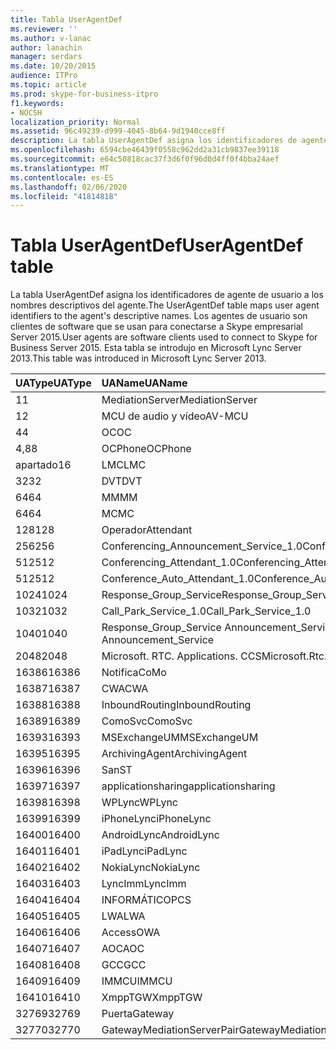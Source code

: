 ```yaml
---
title: Tabla UserAgentDef
ms.reviewer: ''
ms.author: v-lanac
author: lanachin
manager: serdars
ms.date: 10/20/2015
audience: ITPro
ms.topic: article
ms.prod: skype-for-business-itpro
f1.keywords:
- NOCSH
localization_priority: Normal
ms.assetid: 96c49239-d999-4045-8b64-9d1940cce8ff
description: La tabla UserAgentDef asigna los identificadores de agente de usuario a los nombres descriptivos del agente. Los agentes de usuario son clientes de software que se usan para conectarse a Skype empresarial Server 2015. Esta tabla se introdujo en Microsoft Lync Server 2013.
ms.openlocfilehash: 6594cbe46439f0558c962dd2a31cb9837ee39118
ms.sourcegitcommit: e64c50818cac37f3d6f0f96d0d4ff0f4bba24aef
ms.translationtype: MT
ms.contentlocale: es-ES
ms.lasthandoff: 02/06/2020
ms.locfileid: "41814818"
---
```

# <a name="useragentdef-table"></a><span data-ttu-id="898c1-105">Tabla UserAgentDef</span><span class="sxs-lookup"><span data-stu-id="898c1-105">UserAgentDef table</span></span>
 
<span data-ttu-id="898c1-106">La tabla UserAgentDef asigna los identificadores de agente de usuario a los nombres descriptivos del agente.</span><span class="sxs-lookup"><span data-stu-id="898c1-106">The UserAgentDef table maps user agent identifiers to the agent's descriptive names.</span></span> <span data-ttu-id="898c1-107">Los agentes de usuario son clientes de software que se usan para conectarse a Skype empresarial Server 2015.</span><span class="sxs-lookup"><span data-stu-id="898c1-107">User agents are software clients used to connect to Skype for Business Server 2015.</span></span> <span data-ttu-id="898c1-108">Esta tabla se introdujo en Microsoft Lync Server 2013.</span><span class="sxs-lookup"><span data-stu-id="898c1-108">This table was introduced in Microsoft Lync Server 2013.</span></span>
  
|<span data-ttu-id="898c1-109">**UAType**</span><span class="sxs-lookup"><span data-stu-id="898c1-109">**UAType**</span></span>|<span data-ttu-id="898c1-110">**UAName**</span><span class="sxs-lookup"><span data-stu-id="898c1-110">**UAName**</span></span>|<span data-ttu-id="898c1-111">**UACategory**</span><span class="sxs-lookup"><span data-stu-id="898c1-111">**UACategory**</span></span>|
|:-----|:-----|:-----|
|<span data-ttu-id="898c1-112">1</span><span class="sxs-lookup"><span data-stu-id="898c1-112">1</span></span>  <br/> |<span data-ttu-id="898c1-113">MediationServer</span><span class="sxs-lookup"><span data-stu-id="898c1-113">MediationServer</span></span>  <br/> |<span data-ttu-id="898c1-114">MediationServer</span><span class="sxs-lookup"><span data-stu-id="898c1-114">MediationServer</span></span>  <br/> |
|<span data-ttu-id="898c1-115">1</span><span class="sxs-lookup"><span data-stu-id="898c1-115">2</span></span>  <br/> |<span data-ttu-id="898c1-116">MCU de audio y vídeo</span><span class="sxs-lookup"><span data-stu-id="898c1-116">AV-MCU</span></span>  <br/> |<span data-ttu-id="898c1-117">MCU de audio y vídeo</span><span class="sxs-lookup"><span data-stu-id="898c1-117">AV-MCU</span></span>  <br/> |
|<span data-ttu-id="898c1-118">4</span><span class="sxs-lookup"><span data-stu-id="898c1-118">4</span></span>  <br/> |<span data-ttu-id="898c1-119">OC</span><span class="sxs-lookup"><span data-stu-id="898c1-119">OC</span></span>  <br/> |<span data-ttu-id="898c1-120">OC</span><span class="sxs-lookup"><span data-stu-id="898c1-120">OC</span></span>  <br/> |
|<span data-ttu-id="898c1-121">4,8</span><span class="sxs-lookup"><span data-stu-id="898c1-121">8</span></span>  <br/> |<span data-ttu-id="898c1-122">OCPhone</span><span class="sxs-lookup"><span data-stu-id="898c1-122">OCPhone</span></span>  <br/> |<span data-ttu-id="898c1-123">OCPhone</span><span class="sxs-lookup"><span data-stu-id="898c1-123">OCPhone</span></span>  <br/> |
|<span data-ttu-id="898c1-124">apartado</span><span class="sxs-lookup"><span data-stu-id="898c1-124">16</span></span>  <br/> |<span data-ttu-id="898c1-125">LMC</span><span class="sxs-lookup"><span data-stu-id="898c1-125">LMC</span></span>  <br/> |<span data-ttu-id="898c1-126">LMC</span><span class="sxs-lookup"><span data-stu-id="898c1-126">LMC</span></span>  <br/> |
|<span data-ttu-id="898c1-127">32</span><span class="sxs-lookup"><span data-stu-id="898c1-127">32</span></span>  <br/> |<span data-ttu-id="898c1-128">DVT</span><span class="sxs-lookup"><span data-stu-id="898c1-128">DVT</span></span>  <br/> |<span data-ttu-id="898c1-129">DVT</span><span class="sxs-lookup"><span data-stu-id="898c1-129">DVT</span></span>  <br/> |
|<span data-ttu-id="898c1-130">64</span><span class="sxs-lookup"><span data-stu-id="898c1-130">64</span></span>  <br/> |<span data-ttu-id="898c1-131">MM</span><span class="sxs-lookup"><span data-stu-id="898c1-131">MM</span></span>  <br/> |<span data-ttu-id="898c1-132">MM</span><span class="sxs-lookup"><span data-stu-id="898c1-132">MM</span></span>  <br/> |
|<span data-ttu-id="898c1-133">64</span><span class="sxs-lookup"><span data-stu-id="898c1-133">64</span></span>  <br/> |<span data-ttu-id="898c1-134">MC</span><span class="sxs-lookup"><span data-stu-id="898c1-134">MC</span></span>  <br/> |<span data-ttu-id="898c1-135">MM</span><span class="sxs-lookup"><span data-stu-id="898c1-135">MM</span></span>  <br/> |
|<span data-ttu-id="898c1-136">128</span><span class="sxs-lookup"><span data-stu-id="898c1-136">128</span></span>  <br/> |<span data-ttu-id="898c1-137">Operador</span><span class="sxs-lookup"><span data-stu-id="898c1-137">Attendant</span></span>  <br/> |<span data-ttu-id="898c1-138">Operador</span><span class="sxs-lookup"><span data-stu-id="898c1-138">Attendant</span></span>  <br/> |
|<span data-ttu-id="898c1-139">256</span><span class="sxs-lookup"><span data-stu-id="898c1-139">256</span></span>  <br/> |<span data-ttu-id="898c1-140">Conferencing_Announcement_Service_1.0</span><span class="sxs-lookup"><span data-stu-id="898c1-140">Conferencing_Announcement_Service_1.0</span></span>  <br/> |<span data-ttu-id="898c1-141">ENTIDAD</span><span class="sxs-lookup"><span data-stu-id="898c1-141">CAS</span></span>  <br/> |
|<span data-ttu-id="898c1-142">512</span><span class="sxs-lookup"><span data-stu-id="898c1-142">512</span></span>  <br/> |<span data-ttu-id="898c1-143">Conferencing_Attendant_1.0</span><span class="sxs-lookup"><span data-stu-id="898c1-143">Conferencing_Attendant_1.0</span></span>  <br/> |<span data-ttu-id="898c1-144">CAA</span><span class="sxs-lookup"><span data-stu-id="898c1-144">CAA</span></span>  <br/> |
|<span data-ttu-id="898c1-145">512</span><span class="sxs-lookup"><span data-stu-id="898c1-145">512</span></span>  <br/> |<span data-ttu-id="898c1-146">Conference_Auto_Attendant_1.0</span><span class="sxs-lookup"><span data-stu-id="898c1-146">Conference_Auto_Attendant_1.0</span></span>  <br/> |<span data-ttu-id="898c1-147">CAA</span><span class="sxs-lookup"><span data-stu-id="898c1-147">CAA</span></span>  <br/> |
|<span data-ttu-id="898c1-148">1024</span><span class="sxs-lookup"><span data-stu-id="898c1-148">1024</span></span>  <br/> |<span data-ttu-id="898c1-149">Response_Group_Service</span><span class="sxs-lookup"><span data-stu-id="898c1-149">Response_Group_Service</span></span>  <br/> |<span data-ttu-id="898c1-150">RGS</span><span class="sxs-lookup"><span data-stu-id="898c1-150">RGS</span></span>  <br/> |
|<span data-ttu-id="898c1-151">1032</span><span class="sxs-lookup"><span data-stu-id="898c1-151">1032</span></span>  <br/> |<span data-ttu-id="898c1-152">Call_Park_Service_1.0</span><span class="sxs-lookup"><span data-stu-id="898c1-152">Call_Park_Service_1.0</span></span>  <br/> |<span data-ttu-id="898c1-153">CP</span><span class="sxs-lookup"><span data-stu-id="898c1-153">CPS</span></span>  <br/> |
|<span data-ttu-id="898c1-154">1040</span><span class="sxs-lookup"><span data-stu-id="898c1-154">1040</span></span>  <br/> |<span data-ttu-id="898c1-155">Response_Group_Service Announcement_Service</span><span class="sxs-lookup"><span data-stu-id="898c1-155">Response_Group_Service Announcement_Service</span></span>  <br/> |<span data-ttu-id="898c1-156">CUYA</span><span class="sxs-lookup"><span data-stu-id="898c1-156">AS</span></span>  <br/> |
|<span data-ttu-id="898c1-157">2048</span><span class="sxs-lookup"><span data-stu-id="898c1-157">2048</span></span>  <br/> |<span data-ttu-id="898c1-158">Microsoft. RTC. Applications. CCS</span><span class="sxs-lookup"><span data-stu-id="898c1-158">Microsoft.Rtc.Applications.Ccs</span></span>  <br/> |<span data-ttu-id="898c1-159">CCS</span><span class="sxs-lookup"><span data-stu-id="898c1-159">CCS</span></span>  <br/> |
|<span data-ttu-id="898c1-160">16386</span><span class="sxs-lookup"><span data-stu-id="898c1-160">16386</span></span>  <br/> |<span data-ttu-id="898c1-161">Notifica</span><span class="sxs-lookup"><span data-stu-id="898c1-161">CoMo</span></span>  <br/> |<span data-ttu-id="898c1-162">Notifica</span><span class="sxs-lookup"><span data-stu-id="898c1-162">CoMo</span></span>  <br/> |
|<span data-ttu-id="898c1-163">16387</span><span class="sxs-lookup"><span data-stu-id="898c1-163">16387</span></span>  <br/> |<span data-ttu-id="898c1-164">CWA</span><span class="sxs-lookup"><span data-stu-id="898c1-164">CWA</span></span>  <br/> |<span data-ttu-id="898c1-165">CWA</span><span class="sxs-lookup"><span data-stu-id="898c1-165">CWA</span></span>  <br/> |
|<span data-ttu-id="898c1-166">16388</span><span class="sxs-lookup"><span data-stu-id="898c1-166">16388</span></span>  <br/> |<span data-ttu-id="898c1-167">InboundRouting</span><span class="sxs-lookup"><span data-stu-id="898c1-167">InboundRouting</span></span>  <br/> |<span data-ttu-id="898c1-168">InboundRouting</span><span class="sxs-lookup"><span data-stu-id="898c1-168">InboundRouting</span></span>  <br/> |
|<span data-ttu-id="898c1-169">16389</span><span class="sxs-lookup"><span data-stu-id="898c1-169">16389</span></span>  <br/> |<span data-ttu-id="898c1-170">ComoSvc</span><span class="sxs-lookup"><span data-stu-id="898c1-170">ComoSvc</span></span>  <br/> |<span data-ttu-id="898c1-171">ComoSvc</span><span class="sxs-lookup"><span data-stu-id="898c1-171">ComoSvc</span></span>  <br/> |
|<span data-ttu-id="898c1-172">16393</span><span class="sxs-lookup"><span data-stu-id="898c1-172">16393</span></span>  <br/> |<span data-ttu-id="898c1-173">MSExchangeUM</span><span class="sxs-lookup"><span data-stu-id="898c1-173">MSExchangeUM</span></span>  <br/> |<span data-ttu-id="898c1-174">ExUM</span><span class="sxs-lookup"><span data-stu-id="898c1-174">ExUM</span></span>  <br/> |
|<span data-ttu-id="898c1-175">16395</span><span class="sxs-lookup"><span data-stu-id="898c1-175">16395</span></span>  <br/> |<span data-ttu-id="898c1-176">ArchivingAgent</span><span class="sxs-lookup"><span data-stu-id="898c1-176">ArchivingAgent</span></span>  <br/> |<span data-ttu-id="898c1-177">ARCHAGENT</span><span class="sxs-lookup"><span data-stu-id="898c1-177">ARCHAGENT</span></span>  <br/> |
|<span data-ttu-id="898c1-178">16396</span><span class="sxs-lookup"><span data-stu-id="898c1-178">16396</span></span>  <br/> |<span data-ttu-id="898c1-179">San</span><span class="sxs-lookup"><span data-stu-id="898c1-179">ST</span></span>  <br/> |<span data-ttu-id="898c1-180">San</span><span class="sxs-lookup"><span data-stu-id="898c1-180">ST</span></span>  <br/> |
|<span data-ttu-id="898c1-181">16397</span><span class="sxs-lookup"><span data-stu-id="898c1-181">16397</span></span>  <br/> |<span data-ttu-id="898c1-182">applicationsharing</span><span class="sxs-lookup"><span data-stu-id="898c1-182">applicationsharing</span></span>  <br/> |<span data-ttu-id="898c1-183">ASMCU</span><span class="sxs-lookup"><span data-stu-id="898c1-183">ASMCU</span></span>  <br/> |
|<span data-ttu-id="898c1-184">16398</span><span class="sxs-lookup"><span data-stu-id="898c1-184">16398</span></span>  <br/> |<span data-ttu-id="898c1-185">WPLync</span><span class="sxs-lookup"><span data-stu-id="898c1-185">WPLync</span></span>  <br/> |<span data-ttu-id="898c1-186">WPLync</span><span class="sxs-lookup"><span data-stu-id="898c1-186">WPLync</span></span>  <br/> |
|<span data-ttu-id="898c1-187">16399</span><span class="sxs-lookup"><span data-stu-id="898c1-187">16399</span></span>  <br/> |<span data-ttu-id="898c1-188">iPhoneLync</span><span class="sxs-lookup"><span data-stu-id="898c1-188">iPhoneLync</span></span>  <br/> |<span data-ttu-id="898c1-189">iPhoneLync</span><span class="sxs-lookup"><span data-stu-id="898c1-189">iPhoneLync</span></span>  <br/> |
|<span data-ttu-id="898c1-190">16400</span><span class="sxs-lookup"><span data-stu-id="898c1-190">16400</span></span>  <br/> |<span data-ttu-id="898c1-191">AndroidLync</span><span class="sxs-lookup"><span data-stu-id="898c1-191">AndroidLync</span></span>  <br/> |<span data-ttu-id="898c1-192">AndroidLync</span><span class="sxs-lookup"><span data-stu-id="898c1-192">AndroidLync</span></span>  <br/> |
|<span data-ttu-id="898c1-193">16401</span><span class="sxs-lookup"><span data-stu-id="898c1-193">16401</span></span>  <br/> |<span data-ttu-id="898c1-194">iPadLync</span><span class="sxs-lookup"><span data-stu-id="898c1-194">iPadLync</span></span>  <br/> |<span data-ttu-id="898c1-195">iPadLync</span><span class="sxs-lookup"><span data-stu-id="898c1-195">iPadLync</span></span>  <br/> |
|<span data-ttu-id="898c1-196">16402</span><span class="sxs-lookup"><span data-stu-id="898c1-196">16402</span></span>  <br/> |<span data-ttu-id="898c1-197">NokiaLync</span><span class="sxs-lookup"><span data-stu-id="898c1-197">NokiaLync</span></span>  <br/> |<span data-ttu-id="898c1-198">NokiaLync</span><span class="sxs-lookup"><span data-stu-id="898c1-198">NokiaLync</span></span>  <br/> |
|<span data-ttu-id="898c1-199">16403</span><span class="sxs-lookup"><span data-stu-id="898c1-199">16403</span></span>  <br/> |<span data-ttu-id="898c1-200">LyncImm</span><span class="sxs-lookup"><span data-stu-id="898c1-200">LyncImm</span></span>  <br/> |<span data-ttu-id="898c1-201">LyncImm</span><span class="sxs-lookup"><span data-stu-id="898c1-201">LyncImm</span></span>  <br/> |
|<span data-ttu-id="898c1-202">16404</span><span class="sxs-lookup"><span data-stu-id="898c1-202">16404</span></span>  <br/> |<span data-ttu-id="898c1-203">INFORMÁTICO</span><span class="sxs-lookup"><span data-stu-id="898c1-203">PCS</span></span>  <br/> |<span data-ttu-id="898c1-204">INFORMÁTICO</span><span class="sxs-lookup"><span data-stu-id="898c1-204">PCS</span></span>  <br/> |
|<span data-ttu-id="898c1-205">16405</span><span class="sxs-lookup"><span data-stu-id="898c1-205">16405</span></span>  <br/> |<span data-ttu-id="898c1-206">LWA</span><span class="sxs-lookup"><span data-stu-id="898c1-206">LWA</span></span>  <br/> |<span data-ttu-id="898c1-207">LWA</span><span class="sxs-lookup"><span data-stu-id="898c1-207">LWA</span></span>  <br/> |
|<span data-ttu-id="898c1-208">16406</span><span class="sxs-lookup"><span data-stu-id="898c1-208">16406</span></span>  <br/> |<span data-ttu-id="898c1-209">Access</span><span class="sxs-lookup"><span data-stu-id="898c1-209">OWA</span></span>  <br/> |<span data-ttu-id="898c1-210">Access</span><span class="sxs-lookup"><span data-stu-id="898c1-210">OWA</span></span>  <br/> |
|<span data-ttu-id="898c1-211">16407</span><span class="sxs-lookup"><span data-stu-id="898c1-211">16407</span></span>  <br/> |<span data-ttu-id="898c1-212">AOC</span><span class="sxs-lookup"><span data-stu-id="898c1-212">AOC</span></span>  <br/> |<span data-ttu-id="898c1-213">AOC</span><span class="sxs-lookup"><span data-stu-id="898c1-213">AOC</span></span>  <br/> |
|<span data-ttu-id="898c1-214">16408</span><span class="sxs-lookup"><span data-stu-id="898c1-214">16408</span></span>  <br/> |<span data-ttu-id="898c1-215">GCC</span><span class="sxs-lookup"><span data-stu-id="898c1-215">GCC</span></span>  <br/> |<span data-ttu-id="898c1-216">GCC</span><span class="sxs-lookup"><span data-stu-id="898c1-216">GCC</span></span>  <br/> |
|<span data-ttu-id="898c1-217">16409</span><span class="sxs-lookup"><span data-stu-id="898c1-217">16409</span></span>  <br/> |<span data-ttu-id="898c1-218">IMMCU</span><span class="sxs-lookup"><span data-stu-id="898c1-218">IMMCU</span></span>  <br/> |<span data-ttu-id="898c1-219">IMMCU</span><span class="sxs-lookup"><span data-stu-id="898c1-219">IMMCU</span></span>  <br/> |
|<span data-ttu-id="898c1-220">16410</span><span class="sxs-lookup"><span data-stu-id="898c1-220">16410</span></span>  <br/> |<span data-ttu-id="898c1-221">XmppTGW</span><span class="sxs-lookup"><span data-stu-id="898c1-221">XmppTGW</span></span>  <br/> |<span data-ttu-id="898c1-222">XmppGateway</span><span class="sxs-lookup"><span data-stu-id="898c1-222">XmppGateway</span></span>  <br/> |
|<span data-ttu-id="898c1-223">32769</span><span class="sxs-lookup"><span data-stu-id="898c1-223">32769</span></span>  <br/> |<span data-ttu-id="898c1-224">Puerta</span><span class="sxs-lookup"><span data-stu-id="898c1-224">Gateway</span></span>  <br/> |<span data-ttu-id="898c1-225">Puerta</span><span class="sxs-lookup"><span data-stu-id="898c1-225">Gateway</span></span>  <br/> |
|<span data-ttu-id="898c1-226">32770</span><span class="sxs-lookup"><span data-stu-id="898c1-226">32770</span></span>  <br/> |<span data-ttu-id="898c1-227">GatewayMediationServerPair</span><span class="sxs-lookup"><span data-stu-id="898c1-227">GatewayMediationServerPair</span></span>  <br/> |<span data-ttu-id="898c1-228">GatewayMediationServerPair</span><span class="sxs-lookup"><span data-stu-id="898c1-228">GatewayMediationServerPair</span></span>  <br/> |
   

